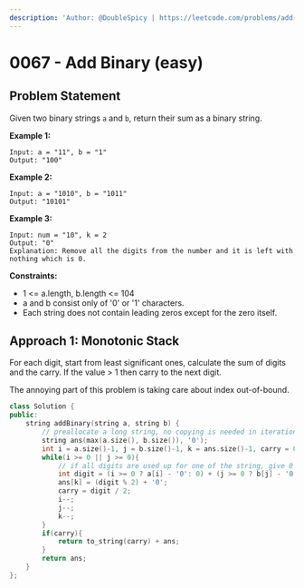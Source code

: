 ```yaml
---
description: 'Author: @DoubleSpicy | https://leetcode.com/problems/add-binary/'
---
```


# 0067 - Add Binary (easy)

## Problem Statement

Given two binary strings `a` and `b`, return their sum as a binary string.

**Example 1:**

```
Input: a = "11", b = "1"
Output: "100"
```

**Example 2:**

```
Input: a = "1010", b = "1011"
Output: "10101"
```

**Example 3:**

```
Input: num = "10", k = 2
Output: "0"
Explanation: Remove all the digits from the number and it is left with nothing which is 0.
```

**Constraints:**

* 1 <= a.length, b.length <= 104
* a and b consist only of '0' or '1' characters.
* Each string does not contain leading zeros except for the zero itself.

## Approach 1: Monotonic Stack

For each digit, start from least significant ones, calculate the sum of digits and the carry. If the value > 1 then carry to the next digit.

The annoying part of this problem is taking care about index out-of-bound.

```cpp
class Solution {
public:
    string addBinary(string a, string b) {
        // preallocate a long string, no copying is needed in iteration.
        string ans(max(a.size(), b.size()), '0'); 
        int i = a.size()-1, j = b.size()-1, k = ans.size()-1, carry = 0;
        while(i >= 0 || j >= 0){
            // if all digits are used up for one of the string, give 0 for that part.
            int digit = (i >= 0 ? a[i] - '0': 0) + (j >= 0 ? b[j] - '0': 0) + carry;
            ans[k] = (digit % 2) + '0';
            carry = digit / 2;
            i--;
            j--;
            k--;
        }
        if(carry){
            return to_string(carry) + ans;
        }
        return ans;
    }
};
```

